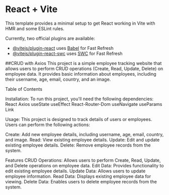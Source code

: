 # React + Vite

This template provides a minimal setup to get React working in Vite with HMR and some ESLint rules.

Currently, two official plugins are available:

- [@vitejs/plugin-react](https://github.com/vitejs/vite-plugin-react/blob/main/packages/plugin-react/README.md) uses [Babel](https://babeljs.io/) for Fast Refresh
- [@vitejs/plugin-react-swc](https://github.com/vitejs/vite-plugin-react-swc) uses [SWC](https://swc.rs/) for Fast Refresh

##CRUD with Axios
This project is a simple employee tracking website that allows users to perform CRUD operations (Create, Read, Update, Delete) on employee data. It provides basic information about employees, including their username, age, email, country, and an image.

Table of Contents

Installation:
To run this project, you'll need the following dependencies:
React
Axios
useState
useEffect
React-Router-Dom
useNavigate
useParams
Link

Usage:
This project is designed to track details of users or employees. Users can perform the following actions:

Create: Add new employee details, including username, age, email, country, and image.
Read: View existing employee details.
Update: Edit and update existing employee details.
Delete: Remove employee records from the system.

Features
CRUD Operations: Allows users to perform Create, Read, Update, and Delete operations on employee data.
Edit Data: Provides functionality to edit existing employee details.
Update Data: Allows users to update employee information.
Read Data: Displays existing employee data for viewing.
Delete Data: Enables users to delete employee records from the system.
